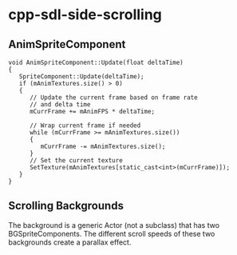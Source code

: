 # cpp-sdl-side-scrolling


## AnimSpriteComponent
```
void AnimSpriteComponent::Update(float deltaTime)
{
   SpriteComponent::Update(deltaTime);
   if (mAnimTextures.size() > 0)
   {
      // Update the current frame based on frame rate
      // and delta time
      mCurrFrame += mAnimFPS * deltaTime;
     
      // Wrap current frame if needed
      while (mCurrFrame >= mAnimTextures.size())
      {
         mCurrFrame -= mAnimTextures.size();
      }
      // Set the current texture
      SetTexture(mAnimTextures[static_cast<int>(mCurrFrame)]);
   }
}
```

## Scrolling Backgrounds
The background is a generic Actor (not a subclass) that has two BGSpriteComponents. The different scroll speeds of these two backgrounds create a parallax effect. 

```
```
